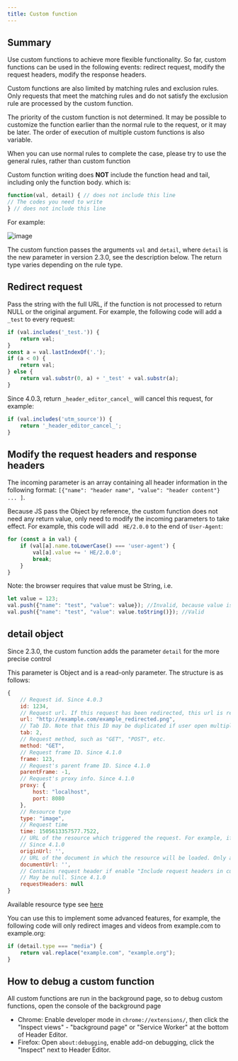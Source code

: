 ```yaml
---
title: Custom function
---
```


## Summary

Use custom functions to achieve more flexible functionality. So far, custom functions can be used in the following events: redirect request, modify the request headers, modify the response headers.

Custom functions are also limited by matching rules and exclusion rules. Only requests that meet the matching rules and do not satisfy the exclusion rule are processed by the custom function.

The priority of the custom function is not determined. It may be possible to customize the function earlier than the normal rule to the request, or it may be later. The order of execution of multiple custom functions is also variable.

When you can use normal rules to complete the case, please try to use the general rules, rather than custom function

Custom function writing does **NOT** include the function head and tail, including only the function body. which is:

```javascript
function(val, detail) { // does not include this line
// The codes you need to write
} // does not include this line
```

For example:

![image](https://img13.360buyimg.com/ddimg/jfs/t1/302163/31/25689/8426/68a4ab87Fffa8fbd6/4581fc50eaa1b2dc.jpg)

The custom function passes the arguments `val` and `detail`, where `detail` is the new parameter in version 2.3.0, see the description below. The return type varies depending on the rule type.

## Redirect request

Pass the string with the full URL, if the function is not processed to return NULL or the original argument. For example, the following code will add a `_test` to every request:

```javascript
if (val.includes('_test.')) {
	return val;
}
const a = val.lastIndexOf('.');
if (a < 0) {
	return val;
} else {
	return val.substr(0, a) + '_test' + val.substr(a);
}
```

Since 4.0.3, return `_header_editor_cancel_` will cancel this request, for example:

```javascript
if (val.includes('utm_source')) {
	return '_header_editor_cancel_';
}
```

## Modify the request headers and response headers

The incoming parameter is an array containing all header information in the following format: `[{"name": "header name", "value": "header content"} ... ]`.

Because JS pass the Object by reference, the custom function does not need any return value, only need to modify the incoming parameters to take effect. For example, this code will add ` HE/2.0.0` to the end of `User-Agent`:

```javascript
for (const a in val) {
	if (val[a].name.toLowerCase() === 'user-agent') {
		val[a].value += ' HE/2.0.0';
		break;
	}
}
```

Note: the browser requires that value must be String, i.e.

```javascript
let value = 123;
val.push({"name": "test", "value": value}); //Invalid, because value is number
val.push({"name": "test", "value": value.toString()}); //Valid
```

## detail object

Since 2.3.0, the custom function adds the parameter `detail` for the more precise control

This parameter is Object and is a read-only parameter. The structure is as follows:

```javascript
{
	// Request id. Since 4.0.3
	id: 1234,
	// Request url. If this request has been redirected, this url is redirected url
	url: "http://example.com/example_redirected.png",
	// Tab ID. Note that this ID may be duplicated if user open multiple browser windows. Since 4.1.0
	tab: 2,
	// Request method, such as "GET", "POST", etc.
	method: "GET",
	// Request frame ID. Since 4.1.0
	frame: 123,
	// Request's parent frame ID. Since 4.1.0
	parentFrame: -1,
	// Request's proxy info. Since 4.1.0
	proxy: {
		host: "localhost",
		port: 8080
	},
	// Resource type
	type: "image",
	// Request time
	time: 1505613357577.7522,
	// URL of the resource which triggered the request. For example, if "https://example.com" contains a link, and the user clicks the link, then the originUrl for the resulting request is "https://example.com".
	// Since 4.1.0
	originUrl: '',
	// URL of the document in which the resource will be loaded. Only avaliable in Firefox. Since 4.1.0
	documentUrl: '',
	// Contains request header if enable "Include request headers in custom function" and this time is response
	// May be null. Since 4.1.0
	requestHeaders: null
}
```

Available resource type see [here](https://developer.mozilla.org/en-US/Add-ons/WebExtensions/API/webRequest/ResourceType)

You can use this to implement some advanced features, for example, the following code will only redirect images and videos from example.com to example.org:

```javascript
if (detail.type === "media") {
	return val.replace("example.com", "example.org");
}
```

## How to debug a custom function

All custom functions are run in the background page, so to debug custom functions, open the console of the background page

* Chrome: Enable developer mode in `chrome://extensions/`, then click the "Inspect views" - "background page" or "Service Worker" at the bottom of Header Editor.
* Firefox: Open `about:debugging`, enable add-on debugging, click the "Inspect" next to Header Editor.
